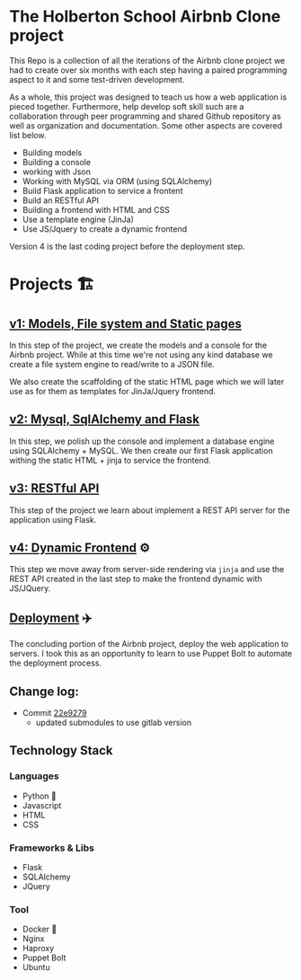 # The Holberton School Airbnb Clone project
This Repo is a collection of all the iterations of the Airbnb clone project we had to create over six months with each step having a paired programming aspect to it and some test-driven development.

As a whole, this project was designed to teach us how a web application is pieced together. Furthermore, help develop soft skill such are a collaboration through peer programming and shared Github repository as well as organization and documentation. Some other aspects are covered list below.

- Building models
- Building a console
- working with Json
- Working with MySQL via ORM (using SQLAlchemy)
- Build Flask application to service a frontent
- Build an RESTful API
- Building a frontend with HTML and CSS
- Use a template engine (JinJa)
- Use JS/Jquery to create a dynamic frontend


Version 4 is the last coding project before the deployment step.

# Projects :building_construction:

## [v1: Models, File system and Static pages](https://gitlab.com/Hraesvel/AirBnB_clone) 

In this step of the project, we create the models and a console for the
Airbnb project. While at this time we're not using any kind database we
create a file system engine to read/write to a JSON file.

We also create the scaffolding of the static HTML page which we will later
use as for them as templates for JinJa/Jquery frontend.

## [v2: Mysql, SqlAlchemy and Flask](https://gitlab.com/Hraesvel/AirBnB_clone_v2)
 In this step, we polish up the console and implement a database
engine using SQLAlchemy + MySQL. We then create our first Flask
application withing the static HTML + jinja to service the frontend.

## [v3: RESTful API](https://gitlab.com/Hraesvel/AirBnB_clone_v3)
This step of the project we learn about implement a REST API server for
the application using Flask.

## [v4: Dynamic Frontend](https://gitlab.com/Hraesvel/AirBnB_clone_v4) :gear:
This step we move away from server-side rendering via `jinja` and use
the REST API created in the last step to make the frontend dynamic with
JS/JQuery.

## [Deployment](https://gitlab.com/Hraesvel/HBNB_Airbnb) :airplane: 
The concluding portion of the Airbnb project, deploy the web application to servers. I took this as an opportunity to learn to use Puppet Bolt to automate the deployment process.

## Change log:

- Commit [22e9279](https://github.com/Hraesvel/HBNB_Airbnb/commit/22e9279ee199d54229eb625747846bfb34f0ceac)
  - updated submodules to use gitlab version


## Technology Stack

### Languages
 - Python :snake:
 - Javascript
 - HTML 
 - CSS
 
### Frameworks & Libs
- Flask 
- SQLAlchemy 
- JQuery

### Tool
- Docker :whale:
- Nginx
- Haproxy 
- Puppet Bolt
- Ubuntu
